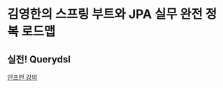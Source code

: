 # 김영한의 스프링 부트와 JPA 실무 완전 정복 로드맵

## 실전! Querydsl

[인프런 강의](https://www.inflearn.com/course/Querydsl-%EC%8B%A4%EC%A0%84)
